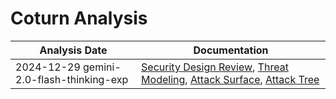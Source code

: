 # Coturn Analysis
| Analysis Date | Documentation |
|---------------|---------------|
| 2024-12-29 gemini-2.0-flash-thinking-exp | [Security Design Review](coturn/coturn/2024-12-29-gemini-2.0-flash-thinking-exp/sec-design.md), [Threat Modeling](coturn/coturn/2024-12-29-gemini-2.0-flash-thinking-exp/threat-modeling.md), [Attack Surface](coturn/coturn/2024-12-29-gemini-2.0-flash-thinking-exp/attack-surface.md), [Attack Tree](coturn/coturn/2024-12-29-gemini-2.0-flash-thinking-exp/attack-tree.md) |